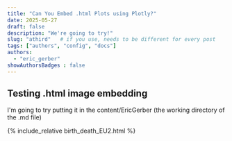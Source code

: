 ```yaml
---
title: "Can You Embed .html Plots using Plotly?"
date: 2025-05-27
draft: false
description: "We're going to try!"
slug: "athird"   # if you use, needs to be different for every post
tags: ["authors", "config", "docs"]
authors:
  - "eric_gerber"
showAuthorsBadges : false
---
```


## Testing .html image embedding

I'm going to try putting it in the content/EricGerber (the working directory of the .md file)

{% include_relative birth_death_EU2.html %}

